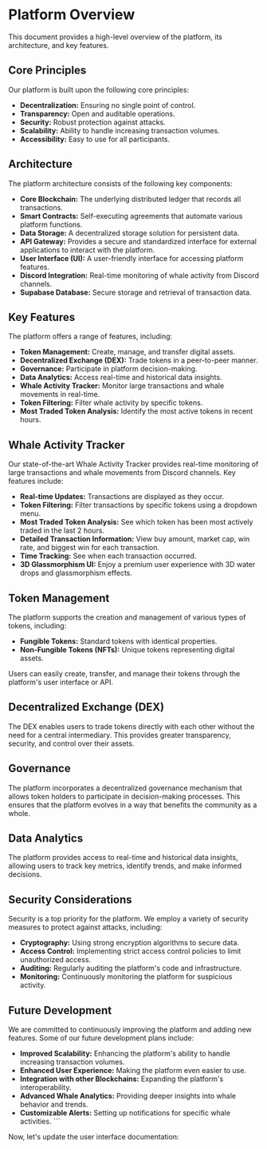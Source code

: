 # Platform Overview

This document provides a high-level overview of the platform, its architecture, and key features.

## Core Principles

Our platform is built upon the following core principles:

*   **Decentralization:** Ensuring no single point of control.
*   **Transparency:** Open and auditable operations.
*   **Security:** Robust protection against attacks.
*   **Scalability:** Ability to handle increasing transaction volumes.
*   **Accessibility:** Easy to use for all participants.

## Architecture

The platform architecture consists of the following key components:

*   **Core Blockchain:** The underlying distributed ledger that records all transactions.
*   **Smart Contracts:** Self-executing agreements that automate various platform functions.
*   **Data Storage:** A decentralized storage solution for persistent data.
*   **API Gateway:** Provides a secure and standardized interface for external applications to interact with the platform.
*   **User Interface (UI):** A user-friendly interface for accessing platform features.
*   **Discord Integration:** Real-time monitoring of whale activity from Discord channels.
*   **Supabase Database:** Secure storage and retrieval of transaction data.

## Key Features

The platform offers a range of features, including:

*   **Token Management:** Create, manage, and transfer digital assets.
*   **Decentralized Exchange (DEX):** Trade tokens in a peer-to-peer manner.
*   **Governance:** Participate in platform decision-making.
*   **Data Analytics:** Access real-time and historical data insights.
*   **Whale Activity Tracker:** Monitor large transactions and whale movements in real-time.
*   **Token Filtering:** Filter whale activity by specific tokens.
*   **Most Traded Token Analysis:** Identify the most active tokens in recent hours.

## Whale Activity Tracker

Our state-of-the-art Whale Activity Tracker provides real-time monitoring of large transactions and whale movements from Discord channels. Key features include:

*   **Real-time Updates:** Transactions are displayed as they occur.
*   **Token Filtering:** Filter transactions by specific tokens using a dropdown menu.
*   **Most Traded Token Analysis:** See which token has been most actively traded in the last 2 hours.
*   **Detailed Transaction Information:** View buy amount, market cap, win rate, and biggest win for each transaction.
*   **Time Tracking:** See when each transaction occurred.
*   **3D Glassmorphism UI:** Enjoy a premium user experience with 3D water drops and glassmorphism effects.

## Token Management

The platform supports the creation and management of various types of tokens, including:

*   **Fungible Tokens:** Standard tokens with identical properties.
*   **Non-Fungible Tokens (NFTs):** Unique tokens representing digital assets.

Users can easily create, transfer, and manage their tokens through the platform's user interface or API.

## Decentralized Exchange (DEX)

The DEX enables users to trade tokens directly with each other without the need for a central intermediary. This provides greater transparency, security, and control over their assets.

## Governance

The platform incorporates a decentralized governance mechanism that allows token holders to participate in decision-making processes. This ensures that the platform evolves in a way that benefits the community as a whole.

## Data Analytics

The platform provides access to real-time and historical data insights, allowing users to track key metrics, identify trends, and make informed decisions.

## Security Considerations

Security is a top priority for the platform. We employ a variety of security measures to protect against attacks, including:

*   **Cryptography:** Using strong encryption algorithms to secure data.
*   **Access Control:** Implementing strict access control policies to limit unauthorized access.
*   **Auditing:** Regularly auditing the platform's code and infrastructure.
*   **Monitoring:** Continuously monitoring the platform for suspicious activity.

## Future Development

We are committed to continuously improving the platform and adding new features. Some of our future development plans include:

*   **Improved Scalability:** Enhancing the platform's ability to handle increasing transaction volumes.
*   **Enhanced User Experience:** Making the platform even easier to use.
*   **Integration with other Blockchains:** Expanding the platform's interoperability.
*   **Advanced Whale Analytics:** Providing deeper insights into whale behavior and trends.
*   **Customizable Alerts:** Setting up notifications for specific whale activities.
\`\`\`

Now, let's update the user interface documentation:
